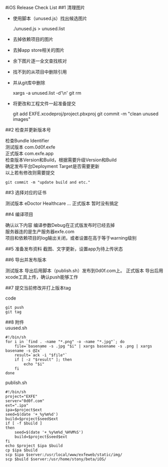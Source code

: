 #iOS Release Check List
##1 清理图片    

* 使用脚本（unused.js）找出候选图片

    ./unused.js > unused.list

* 去掉依赖项目的图片
* 去掉app store相关的图片
* 余下图片逐一全文查找核对
* 找不到的从项目中删除引用
* 并从git库中删除    

    xargs -a unused.list -d'\n' git rm
 
* 将更改和工程文件一起准备提交

    git add EXFE.xcodeproj/project.pbxproj
    git commit -m "clean unused images"

##2 检查并更新版本号   

检查Bundle Identifier    
  测试版本 com.0d0f.exfe    
  正式版本 com.exfe.app    
检查版本Version和Build，根据需要升级Version和Build    
确定发布平台Deployment Target是否需要更新    
以上若有修改则需要提交

    git commit -m "update build and etc."

##3 选择对应的证书    

测试版本 eDoctor Healthcare ...
正式版本 暂时没有搞定

##4 编译项目    

确认以下内容
编译参数Debug在正式版发布时已经去掉    
服务器连的是生产服务器exfe.com    
项目和依赖项目的log输出关闭，或者设置在高于等于warning级别    

##5 准备发布资料
截图、文字更新，设置app为待上传状态

##6 导出并发布版本    

测试版本 导出后用脚本（publish.sh）发布到0d0f.com上。
正式版本 导出后用xcode工具上传，确认push能够工作 

##7 提交当前修改并打上版本tag    

code

    git push
    git tag
    
##8 附件    
usused.sh

    #!/bin/sh
    for i in `find . -name "*.png" -o -name "*.jpg"`; do    
        file=`basename -s .jpg "$i" | xargs basename -s .png | xargs basename -s @2x`    
        result=`ack -i "$file"`    
        if [ -z "$result" ]; then    
            echo "$i"
        fi    
    done

publish.sh

    #!/bin/sh
    project="EXFE"    
    server="0d0f.com"    
    ext=".ipa"    
    ipa=$project$ext    
    seed=$(date '+_%y%m%d')    
    build=$project$seed$ext    
    if [ -f $build ]    
    then    
        seed=$(date '+_%y%m%d_%H%M%S')    
        build=$project$seed$ext    
    fi    
    echo $project $ipa $build    
    cp $ipa $build    
    scp $ipa $server:/usr/local/www/exfeweb/static/img/    
    scp $build $server:/usr/home/stony/beta/iOS/    


